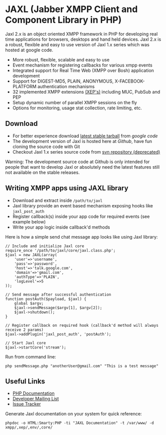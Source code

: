 # JAXL (Jabber XMPP Client and Component Library in PHP)

Jaxl 2.x is an object oriented XMPP framework in PHP for developing real time applications
for browsers, desktops and hand held devices. Jaxl 2.x is a robust, flexible and easy to use
version of Jaxl 1.x series which was hosted at google code.

* More robust, flexible, scalable and easy to use
* Event mechanism for registering callbacks for various xmpp events
* Integrated support for Real Time Web (XMPP over Bosh) application development
* Support for DIGEST-MD5, PLAIN, ANONYMOUS, X-FACEBOOK-PLATFORM authentication mechanisms
* 32 implemented XMPP extensions [(XEP's)](http://xmpp.org/extensions/) including MUC, PubSub and PEP
* Setup dynamic number of parallel XMPP sessions on the fly
* Options for monitoring, usage stat collection, rate limiting, etc.

## Download

* For better experience download [latest stable tarball](http://code.google.com/p/jaxl/downloads/list) from *google code*
* The development version of Jaxl is hosted here at *Github*, have fun cloning the source code with Git
* Checkout Jaxl 1.x series source code from [svn repository (deprecated)](http://code.google.com/p/jaxl/source/browse/)

Warning: The development source code at Github is only intended for people that want to develop Jaxl or absolutely need the latest features still not available on the stable releases.

## Writing XMPP apps using JAXL library

* Download and extract inside `/path/to/jaxl`
* Jaxl library provide an event based mechanism exposing hooks like `jaxl_post_auth`
* Register callback(s) inside your app code for required events (see example below)
* Write your app logic inside callback'd methods

Here is how a simple send chat message app looks like using Jaxl library:

    // Include and initialize Jaxl core
    require_once '/path/to/jaxl/core/jaxl.class.php';
    $jaxl = new JAXL(array(
        'user'=>'username',
        'pass'=>'password',
        'host'=>'talk.google.com',
        'domain'=>'gmail.com',
        'authType'=>'PLAIN',
        'logLevel'=>5
    ));

    // Send message after successful authentication
    function postAuth($payload, $jaxl) {
        global $argv;
        $jaxl->sendMessage($argv[1], $argv[2]);
        $jaxl->shutdown();
    }

    // Register callback on required hook (callback'd method will always receive 2 params)
    $jaxl->addPlugin('jaxl_post_auth', 'postAuth');

    // Start Jaxl core
    $jaxl->startCore('stream');

Run from command line:

    php sendMessage.php "anotherUser@gmail.com" "This is a test message"

## Useful Links

* [PHP Documentation](http://jaxl.net/)
* [Developer Mailing List](http://groups.google.com/group/jaxl/)
* [Issue Tracker](http://code.google.com/p/jaxl/issues/list?can=1&q=&colspec=ID+Type+Status+Priority+Milestone+Owner+Summary&cells=tiles)

Generate Jaxl documentation on your system for quick reference:
    
    phpdoc -o HTML:Smarty:PHP -ti "JAXL Documentation" -t /var/www/ -d xmpp/,xep/,env/,core/

